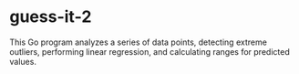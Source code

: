 # guess-it-2
This Go program analyzes a series of data points, detecting extreme outliers, performing linear regression, and calculating ranges for predicted values.
